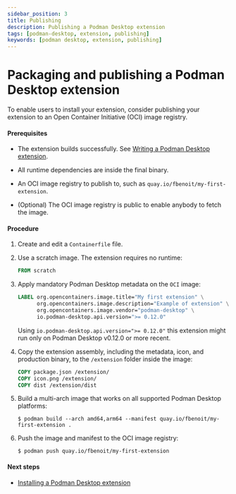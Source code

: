 ```yaml
---
sidebar_position: 3
title: Publishing
description: Publishing a Podman Desktop extension
tags: [podman-desktop, extension, publishing]
keywords: [podman desktop, extension, publishing]
---
```


# Packaging and publishing a Podman Desktop extension

To enable users to install your extension, consider publishing your extension to an Open Container Initiative (OCI) image registry.

#### Prerequisites

* The extension builds successfully.
See [Writing a Podman Desktop extension](write).

* All runtime dependencies are inside the final binary.

* An OCI image registry to publish to, such as `quay.io/fbenoit/my-first-extension`. 

* (Optional) The OCI image registry is public to enable anybody to fetch the image.

#### Procedure

1. Create and edit a `Containerfile` file.

1. Use a scratch image.
   The extension requires no runtime:

   ```dockerfile
   FROM scratch
   ```

1. Apply mandatory Podman Desktop metadata on the `OCI` image:

   ```dockerfile
   LABEL org.opencontainers.image.title="My first extension" \
         org.opencontainers.image.description="Example of extension" \
         org.opencontainers.image.vendor="podman-desktop" \
         io.podman-desktop.api.version=">= 0.12.0"
   ```

   Using `io.podman-desktop.api.version=">= 0.12.0"` this extension might run only on Podman Desktop v0.12.0 or more recent.

1. Copy the extension assembly, including the metadata, icon, and production binary, to the `/extension` folder inside the image:

   ```dockerfile
   COPY package.json /extension/
   COPY icon.png /extension/
   COPY dist /extension/dist
   ```

1. Build a multi-arch image that works on all supported Podman Desktop platforms:

   ```shell-session
   $ podman build --arch amd64,arm64 --manifest quay.io/fbenoit/my-first-extension .
   ```

1. Push the image and manifest to the OCI image registry:

   ```shell-session
   $ podman push quay.io/fbenoit/my-first-extension
   ```

#### Next steps

* [Installing a Podman Desktop extension](install)
